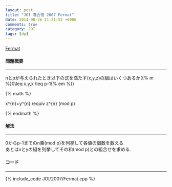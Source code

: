 ```yaml
---
layout: post
title: "JOI 春合宿 2007 Fermat"
date: 2014-08-26 21:31:53 +0900
comments: true
category: JOI
tags: [dp]
---
```


[Fermat](http://joisc2007.contest.atcoder.jp/tasks/joisc2007_fermat)

#### 問題概要

****

nとpが与えられたとき以下の式を満たす(x,y,z)の組はいくつあるか({% m %}0\leq x,y,x \leq p-1{% em %})

{% math %}

x^{n}+y^{n} \equiv z^{n} (mod p)

{% endmath %}

#### 解法

****

0からp-1までのn乗(mod p)を列挙して各値の個数を数える.  
あとはxとyの組を列挙してその和(mod p)との組合せを求める.

#### コード

****

{% include_code JOI/2007/Fermat.cpp %}
